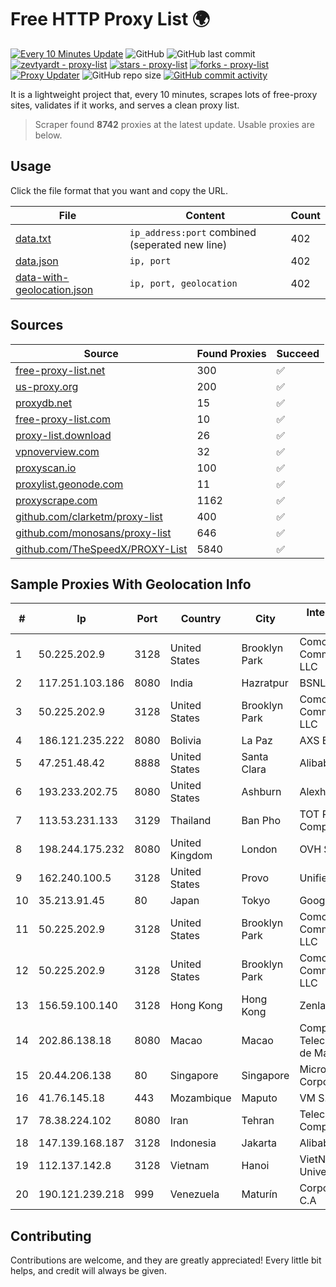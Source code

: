 
# Free HTTP Proxy List 🌍

[![Every 10 Minutes Update](https://github.com/mertguvencli/http-proxy-list/actions/workflows/main.yml/badge.svg?branch=main)](https://github.com/mertguvencli/http-proxy-list/actions/workflows/main.yml)
![GitHub](https://img.shields.io/github/license/mertguvencli/http-proxy-list)
![GitHub last commit](https://img.shields.io/github/last-commit/mertguvencli/http-proxy-list)
[![zevtyardt - proxy-list](https://img.shields.io/static/v1?label=zevtyardt&message=proxy-list&color=blue&logo=github)](https://github.com/zevtyardt/proxy-list "Go to GitHub repo")
[![stars - proxy-list](https://img.shields.io/github/stars/zevtyardt/proxy-list?style=social)](https://github.com/zevtyardt/proxy-list)
[![forks - proxy-list](https://img.shields.io/github/forks/zevtyardt/proxy-list?style=social)](https://github.com/zevtyardt/proxy-list)
[![Proxy Updater](https://github.com/zevtyardt/proxy-list/workflows/Proxy%20Updater/badge.svg)](https://github.com/zevtyardt/proxy-list/actions?query=workflow:"Proxy+Updater")
![GitHub repo size](https://img.shields.io/github/repo-size/zevtyardt/proxy-list)
[![GitHub commit activity](https://img.shields.io/github/commit-activity/m/zevtyardt/proxy-list?logo=commits)](https://github.com/zevtyardt/proxy-list/commits/main)

It is a lightweight project that, every 10 minutes, scrapes lots of free-proxy sites, validates if it works, and serves a clean proxy list.

> Scraper found **8742** proxies at the latest update. Usable proxies are below.

## Usage

Click the file format that you want and copy the URL.

|File|Content|Count|
|----|-------|-----|
|[data.txt](https://raw.githubusercontent.com/mertguvencli/http-proxy-list/main/proxy-list/data.txt)|`ip_address:port` combined (seperated new line)|402|
|[data.json](https://raw.githubusercontent.com/mertguvencli/http-proxy-list/main/proxy-list/data.json)|`ip, port`|402|
|[data-with-geolocation.json](https://raw.githubusercontent.com/mertguvencli/http-proxy-list/main/proxy-list/data-with-geolocation.json)|`ip, port, geolocation`|402|

## Sources

|Source|Found Proxies|Succeed|
|------|-------------|-------|
|[free-proxy-list.net](https://free-proxy-list.net)|300|✅|
|[us-proxy.org](https://www.us-proxy.org)|200|✅|
|[proxydb.net](http://proxydb.net)|15|✅|
|[free-proxy-list.com](https://free-proxy-list.com/?page=&port=&type%5B%5D=http&type%5B%5D=https&up_time=0&search=Search)|10|✅|
|[proxy-list.download](https://www.proxy-list.download/HTTP)|26|✅|
|[vpnoverview.com](https://vpnoverview.com/privacy/anonymous-browsing/free-proxy-servers)|32|✅|
|[proxyscan.io](https://www.proxyscan.io)|100|✅|
|[proxylist.geonode.com](https://proxylist.geonode.com/api/proxy-list?limit=300&page=1&sort_by=lastChecked&sort_type=desc&protocols=http,https)|11|✅|
|[proxyscrape.com](https://api.proxyscrape.com/v2/?request=displayproxies&protocol=http&timeout=10000&country=all&ssl=all&anonymity=all)|1162|✅|
|[github.com/clarketm/proxy-list](https://raw.githubusercontent.com/clarketm/proxy-list/master/proxy-list-raw.txt)|400|✅|
|[github.com/monosans/proxy-list](https://raw.githubusercontent.com/monosans/proxy-list/main/proxies/http.txt)|646|✅|
|[github.com/TheSpeedX/PROXY-List](https://raw.githubusercontent.com/TheSpeedX/PROXY-List/master/http.txt)|5840|✅|


## Sample Proxies With Geolocation Info

|#|Ip|Port|Country|City|Internet Service Provider|
|-|--|----|-------|----|-------------------------|
|1|50.225.202.9|3128|United States|Brooklyn Park|Comcast Cable Communications, LLC|
|2|117.251.103.186|8080|India|Hazratpur|BSNL Internet|
|3|50.225.202.9|3128|United States|Brooklyn Park|Comcast Cable Communications, LLC|
|4|186.121.235.222|8080|Bolivia|La Paz|AXS Bolivia S. A.|
|5|47.251.48.42|8888|United States|Santa Clara|Alibaba.com LLC|
|6|193.233.202.75|8080|United States|Ashburn|Alexhost SRL|
|7|113.53.231.133|3129|Thailand|Ban Pho|TOT Public Company Limited|
|8|198.244.175.232|8080|United Kingdom|London|OVH SAS|
|9|162.240.100.5|3128|United States|Provo|Unified Layer|
|10|35.213.91.45|80|Japan|Tokyo|Google LLC|
|11|50.225.202.9|3128|United States|Brooklyn Park|Comcast Cable Communications, LLC|
|12|50.225.202.9|3128|United States|Brooklyn Park|Comcast Cable Communications, LLC|
|13|156.59.100.140|3128|Hong Kong|Hong Kong|Zenlayer Inc|
|14|202.86.138.18|8080|Macao|Macao|Companhia de Telecomunicacoes de Macau|
|15|20.44.206.138|80|Singapore|Singapore|Microsoft Corporation|
|16|41.76.145.18|443|Mozambique|Maputo|VM  S.A|
|17|78.38.224.102|8080|Iran|Tehran|Telecommunication Company of Iran|
|18|147.139.168.187|3128|Indonesia|Jakarta|Alibaba.com LLC|
|19|112.137.142.8|3128|Vietnam|Hanoi|VietNam National University|
|20|190.121.239.218|999|Venezuela|Maturín|Corporacion Digitel C.A|



## Contributing

Contributions are welcome, and they are greatly appreciated! Every
little bit helps, and credit will always be given.

